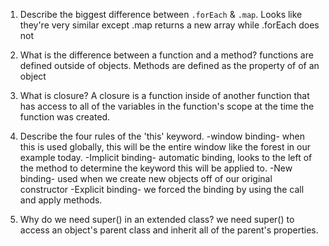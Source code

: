 1. Describe the biggest difference between `.forEach` & `.map`.
 Looks like they're very similar except .map returns a new array while .forEach does not
2. What is the difference between a function and a method?
functions are defined outside of objects. Methods are defined as the property of of an object
3. What is closure?
A closure is a function inside of another function that has access to all of the variables in the function's scope at the time the function was created.
4. Describe the four rules of the 'this' keyword.
  -window binding- when this is used globally, this will be the entire window like the forest in our example today.
  -Implicit binding- automatic binding, looks to the left of the method to determine the keyword this will be applied to.
  -New binding- used when we create new objects off of our original constructor
  -Explicit binding- we forced the binding by using the call and apply methods.

5. Why do we need super() in an extended class?
we need super() to access an object's parent class and inherit all of the parent's properties.
